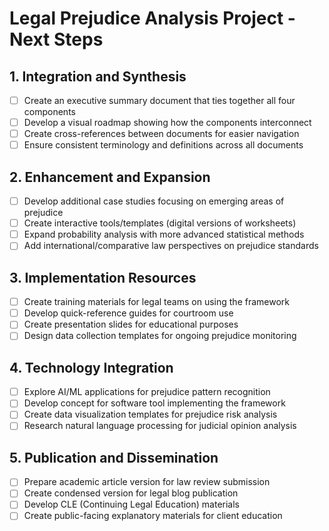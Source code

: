 # Legal Prejudice Analysis Project - Next Steps

## 1. Integration and Synthesis
- [ ] Create an executive summary document that ties together all four components
- [ ] Develop a visual roadmap showing how the components interconnect
- [ ] Create cross-references between documents for easier navigation
- [ ] Ensure consistent terminology and definitions across all documents

## 2. Enhancement and Expansion
- [ ] Develop additional case studies focusing on emerging areas of prejudice
- [ ] Create interactive tools/templates (digital versions of worksheets)
- [ ] Expand probability analysis with more advanced statistical methods
- [ ] Add international/comparative law perspectives on prejudice standards

## 3. Implementation Resources
- [ ] Create training materials for legal teams on using the framework
- [ ] Develop quick-reference guides for courtroom use
- [ ] Create presentation slides for educational purposes
- [ ] Design data collection templates for ongoing prejudice monitoring

## 4. Technology Integration
- [ ] Explore AI/ML applications for prejudice pattern recognition
- [ ] Develop concept for software tool implementing the framework
- [ ] Create data visualization templates for prejudice risk analysis
- [ ] Research natural language processing for judicial opinion analysis

## 5. Publication and Dissemination
- [ ] Prepare academic article version for law review submission
- [ ] Create condensed version for legal blog publication
- [ ] Develop CLE (Continuing Legal Education) materials
- [ ] Create public-facing explanatory materials for client education